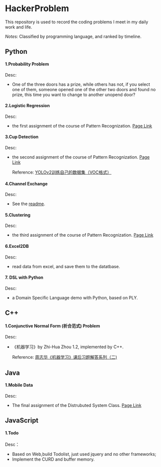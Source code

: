 # HackerProblem

This repository is used to record the coding problems I meet in my daily work and life. 

*Notes:* Classified by programming language, and ranked by timeline.

## Python

#### 1.Probability Problem

Desc:

* One of the three doors has a prize, while others has not, if you select one of them, someone opened one of the other two doors and found no prize, this time you want to change to another unopend door?

#### 2.Logistic Regression

Desc:

* the first assignment of the course of Pattern Recognization. [Page Link](http://sse.tongji.edu.cn/yingshen/course/PR2017Fall/assignments/assignment1.pdf)

#### 3.Cup Detection

Desc:

* the second assignment of the course of Pattern Recognization. [Page Link](http://sse.tongji.edu.cn/yingshen/course/PR2017Fall/assignments/assignment2.pdf)

	Reference: [YOLOv2训练自己的数据集（VOC格式）](http://blog.csdn.net/ch_liu23/article/details/53558549)

#### 4.Channel Exchange

Desc:

* See the [readme](https://github.com/KrisCheng/HackerProblem/tree/master/Python/4_ChannelExchange).

#### 5.Clustering

Desc:

* the third assignment of the course of Pattern Recognization. [Page Link](http://sse.tongji.edu.cn/yingshen/course/PR2017Fall/assignments/assignment3.pdf)

#### 6.Excel2DB

Desc:

* read data from excel, and save them to the datatbase.


#### 7. DSL with Python

Desc:

* a Domain Specific Language demo with Python, based on PLY.

## C++

#### 1.Conjunctive Normal Form (析合范式) Problem

Desc:

* 《机器学习》by Zhi-Hua Zhou 1.2, implemented by C++.

	Reference: [周志华《机器学习》课后习题解答系列（二)](http://blog.csdn.net/snoopy_yuan/article/details/62054718)

## Java

#### 1.Mobile Data

Desc:

* The final assignment of the Distrubuted System Class. [Page Link](https://github.com/KrisCheng/HackerProblem/blob/master/Java/1_MobileData/%E5%88%86%E5%B8%83%E5%BC%8F%E8%AE%A1%E7%AE%97%E8%AF%BE%E7%A8%8B%E9%A1%B9%E7%9B%AE.pdf)

## JavaScript

#### 1.Todo

Desc：

* Based on Web,build Todolist, just used jquery and no other frameworks;
* Implement the CURD and buffer memory.
